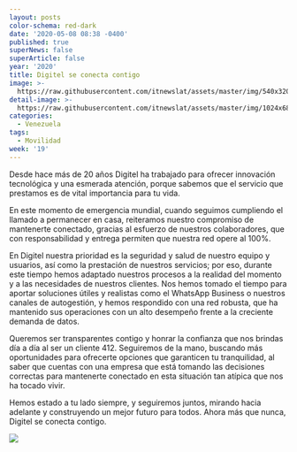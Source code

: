 ```yaml
---
layout: posts
color-schema: red-dark
date: '2020-05-08 08:38 -0400'
published: true
superNews: false
superArticle: false
year: '2020'
title: Digitel se conecta contigo
image: >-
  https://raw.githubusercontent.com/itnewslat/assets/master/img/540x320/Torre-Digitel-p.jpg
detail-image: >-
  https://raw.githubusercontent.com/itnewslat/assets/master/img/1024x680/Torre-Digitel-g.jpg
categories:
  - Venezuela
tags:
  - Movilidad
week: '19'
---
```

Desde hace más de 20 años Digitel ha trabajado para ofrecer innovación tecnológica y una esmerada atención, porque sabemos que el servicio que prestamos es de vital importancia para tu vida.

En este momento de emergencia mundial, cuando seguimos cumpliendo el llamado a permanecer en casa, reiteramos nuestro compromiso de mantenerte conectado, gracias al esfuerzo de nuestros colaboradores, que con responsabilidad y entrega permiten que nuestra red opere al 100%. 

En Digitel nuestra prioridad es la seguridad y salud de nuestro equipo y usuarios, así como la prestación de nuestros servicios; por eso, durante este tiempo hemos adaptado nuestros procesos a la realidad del momento y a las necesidades de nuestros clientes. Nos hemos tomado el tiempo para aportar soluciones útiles y realistas como el WhatsApp Business o nuestros canales de autogestión, y hemos respondido con una red robusta, que ha mantenido sus operaciones con un alto desempeño frente  a la creciente demanda de datos.

Queremos ser transparentes contigo y honrar la confianza que nos brindas día a día al ser un cliente 412.  Seguiremos de la mano, buscando más oportunidades para ofrecerte opciones que garanticen tu tranquilidad, al saber que cuentas con una empresa que está tomando las decisiones correctas para mantenerte conectado en esta situación tan atípica que nos ha tocado vivir.

Hemos estado a tu lado siempre, y seguiremos juntos, mirando hacia adelante y construyendo un mejor futuro para todos. Ahora más que nunca, Digitel se conecta contigo.

<img src="https://tracker.metricool.com/c3po.jpg?hash=56f88a41e39ab42c063cc51676587a04"/>